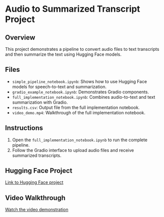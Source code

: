 # Audio to Summarized Transcript Project

## Overview
This project demonstrates a pipeline to convert audio files to text transcripts and then summarize the text using Hugging Face models.

## Files
- `simple_pipeline_notebook.ipynb`: Shows how to use Hugging Face models for speech-to-text and summarization.
- `gradio_example_notebook.ipynb`: Demonstrates Gradio components.
- `full_implementation_notebook.ipynb`: Combines audio-to-text and text summarization with Gradio.
- `results.csv`: Output file from the full implementation notebook.
- `video_demo.mp4`: Walkthrough of the full implementation notebook.

## Instructions
1. Open the `full_implementation_notebook.ipynb` to run the complete pipeline.
2. Follow the Gradio interface to upload audio files and receive summarized transcripts.

## Hugging Face Project
[Link to Hugging Face project](https://huggingface.co/your-project-link)

## Video Walkthrough
[Watch the video demonstration](https://github.com/your-repo-link/video_demo.mp4)
